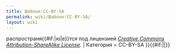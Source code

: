 ```yaml
---
title: Шаблон:CC-BY-SA
permalink: wiki/Шаблон:CC-BY-SA/
layout: wiki
---
```


распространя{{\#if:\|ю\|е}}тся под лицензией *[Creative Commons
Attribution-ShareAlike
License](http://creativecommons.org/licenses/by-sa/3.0/)*. \| Категория
= CC-BY-SA
}}{{\#if:\|\|<includeonly>[](Категория:CC-BY-SA "wikilink")</includeonly>}}<noinclude></noinclude>
